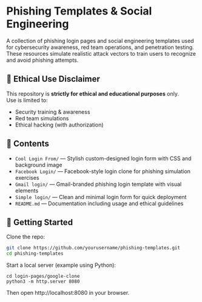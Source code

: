 # Phishing Templates & Social Engineering

A collection of phishing login pages and social engineering templates used for cybersecurity awareness, red team operations, and penetration testing. These resources simulate realistic attack vectors to train users to recognize and avoid phishing attempts.

## 🚨 Ethical Use Disclaimer

This repository is **strictly for ethical and educational purposes** only.  
Use is limited to:

- Security training & awareness
- Red team simulations
- Ethical hacking (with authorization)


## 📁 Contents

- `Cool Login From/` — Stylish custom-designed login form with CSS and background image  
- `Facebook Login/` — Facebook-style login clone for phishing simulation exercises  
- `Gmail login/` — Gmail-branded phishing login template with visual elements  
- `Simple login/` — Clean and minimal login form for quick deployment  
- `README.md` — Documentation including usage and ethical guidelines  

## 🚀 Getting Started

Clone the repo:

```bash
git clone https://github.com/yourusername/phishing-templates.git
cd phishing-templates
```
Start a local server (example using Python):
```
cd login-pages/google-clone
python3 -m http.server 8080
```
Then open http://localhost:8080 in your browser.

